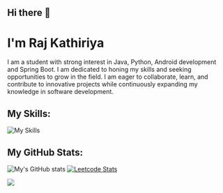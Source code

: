## Hi there 👋

# I'm Raj Kathiriya
I am a student with strong interest in Java, Python, Android development and Spring Boot. I am dedicated to honing my skills and seeking opportunities to grow in the field. I am eager to collaborate, learn, and contribute to innovative projects while continuously expanding my knowledge in software development.

## My Skills:
![My Skills](https://skillicons.dev/icons?i=java,python,androidstudio,firebase,postgres,spring)

## My GitHub Stats:
![My's GitHub stats](https://github-readme-stats.vercel.app/api?username=RajKathiriya066&show_icons=true&theme=transparent)
[![Leetcode Stats](https://leetcard.jacoblin.cool/JacobLinCool)](https://leetcode.com/JacobLinCool)

![](https://leetcard.jacoblin.cool/rajkathiriya66?ext=contest)
